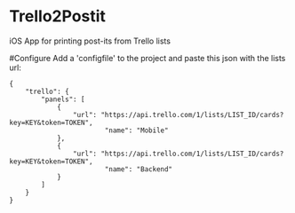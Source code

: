 # Trello2Postit
iOS App for printing post-its from Trello lists

#Configure
Add a 'configfile' to the project and paste this json with the lists url:

```
{
    "trello": {
        "panels": [
            {
                "url": "https://api.trello.com/1/lists/LIST_ID/cards?key=KEY&token=TOKEN",
				        "name": "Mobile"
            },
            {
                "url": "https://api.trello.com/1/lists/LIST_ID/cards?key=KEY&token=TOKEN",
			        	"name": "Backend"
            }
        ]
    }
}
```
